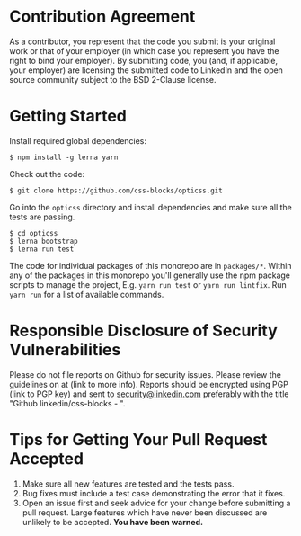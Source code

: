Contribution Agreement
======================

As a contributor, you represent that the code you submit is your
original work or that of your employer (in which case you represent you
have the right to bind your employer).  By submitting code, you (and, if
applicable, your employer) are licensing the submitted code to LinkedIn
and the open source community subject to the BSD 2-Clause license. 

Getting Started
===============

Install required global dependencies:

```
$ npm install -g lerna yarn
```

Check out the code:

```
$ git clone https://github.com/css-blocks/opticss.git
```

Go into the `opticss` directory and install dependencies
and make sure all the tests are passing.

```
$ cd opticss
$ lerna bootstrap
$ lerna run test
```

The code for individual packages of this monorepo are in `packages/*`.
Within any of the packages in this monorepo you'll generally use the npm
package scripts to manage the project, E.g. `yarn run test` or
`yarn run lintfix`. Run `yarn run` for a list of available commands.


Responsible Disclosure of Security Vulnerabilities
==================================================

Please do not file reports on Github for security issues.
Please review the guidelines on at (link to more info).
Reports should be encrypted using PGP (link to PGP key) and sent to
security@linkedin.com preferably with the title "Github linkedin/css-blocks - <short summary>".

Tips for Getting Your Pull Request Accepted
===========================================

1. Make sure all new features are tested and the tests pass.
2. Bug fixes must include a test case demonstrating the error that it fixes.
3. Open an issue first and seek advice for your change before submitting
   a pull request. Large features which have never been discussed are
   unlikely to be accepted. **You have been warned.**
